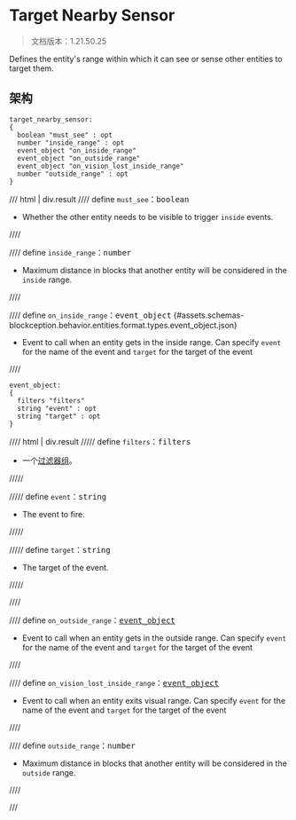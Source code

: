 # Target Nearby Sensor

> 文档版本：1.21.50.25

Defines the entity's range within which it can see or sense other entities to target them.

## 架构

```mcschema
target_nearby_sensor:
{
  boolean "must_see" : opt
  number "inside_range" : opt
  event_object "on_inside_range"
  event_object "on_outside_range"
  event_object "on_vision_lost_inside_range"
  number "outside_range" : opt
}

```

/// html | div.result
//// define
`must_see`：<samp>boolean</samp>

- Whether the other entity needs to be visible to trigger `inside` events.


////


//// define
`inside_range`：<samp>number</samp>

- Maximum distance in blocks that another entity will be considered in the `inside` range.


////


//// define
`on_inside_range`：<samp>event_object</samp> {#assets.schemas-blockception.behavior.entities.format.types.event_object.json}

- Event to call when an entity gets in the inside range. Can specify `event` for the name of the event and `target` for the target of the event


////

```mcschema
event_object:
{
  filters "filters"
  string "event" : opt
  string "target" : opt
}

```

//// html | div.result
///// define
`filters`：<samp>filters</samp>

- 一个[过滤器组](../filter.md)。


/////


///// define
`event`：<samp>string</samp>

- The event to fire.


/////


///// define
`target`：<samp>string</samp>

- The target of the event.


/////


////



//// define
`on_outside_range`：<samp>[event_object](#assets.schemas-blockception.behavior.entities.format.types.event_object.json)</samp>

- Event to call when an entity gets in the outside range. Can specify `event` for the name of the event and `target` for the target of the event


////


//// define
`on_vision_lost_inside_range`：<samp>[event_object](#assets.schemas-blockception.behavior.entities.format.types.event_object.json)</samp>

- Event to call when an entity exits visual range. Can specify `event` for the name of the event and `target` for the target of the event


////


//// define
`outside_range`：<samp>number</samp>

- Maximum distance in blocks that another entity will be considered in the `outside` range.


////


///

